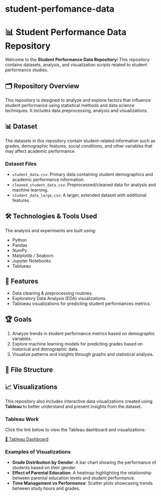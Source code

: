 # student-perfomance-data
# 📊 Student Performance Data Repository

Welcome to the **Student Performance Data Repository**! This repository contains datasets, analysis, and visualization scripts related to student performance studies.

## 🗂️ Repository Overview

This repository is designed to analyze and explore factors that influence student performance using statistical methods and data science techniques. It includes data preprocessing, analysis and visualizations.

## 📊 Dataset

The datasets in this repository contain student-related information such as grades, demographic features, social conditions, and other variables that may affect academic performance.

### Dataset Files
- `student_data.csv`: Primary data containing student demographics and academic performance information.
- `cleaned_student_data.csv`: Preprocessed/cleaned data for analysis and machine learning.
- `student_data_large.csv`: A larger, extended dataset with additional features.

## 🛠️ Technologies & Tools Used
The analysis and experiments are built using:

- Python
- Pandas
- NumPy
- Matplotlib / Seaborn
- Jupyter Notebooks
- Tablueau

## 🚀 Features
- Data cleaning & preprocessing routines.
- Exploratory Data Analysis (EDA) visualizations.
- Tablueau visualizations for predicting student performances metrics.

## 🏆 Goals
1. Analyze trends in student performance metrics based on demographic variables.
2. Explore machine learning models for predicting grades based on historical and demographic data.
3. Visualize patterns and insights through graphs and statistical analysis.
   

## 📂 File Structure


## 📈 Visualizations

This repository also includes interactive data visualizations created using **Tableau** to better understand and present insights from the dataset.

### Tableau Work
Click the link below to view the Tableau dashboard and visualizations:

[🔗 Tableau Dashboard](https://public.tableau.com/app/profile/linet.patriciah/viz/Studentperfomancedashboard_17333111952590/STUDENTPERFOMANCEDASHBOARD)


### Examples of Visualizations
- **Grade Distribution by Gender**: A bar chart showing the performance of students based on their gender.
- **Effect of Parental Education**: A heatmap highlighting the relationship between parental education levels and student performance.
- **Time Management vs Performance**: Scatter plots showcasing trends between study hours and grades.

